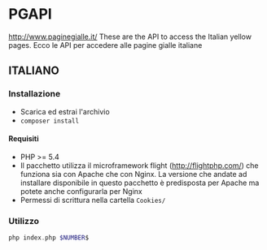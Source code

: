# PGAPI
http://www.paginegialle.it/
These are the API to access the Italian yellow pages. 
Ecco le API per accedere alle pagine gialle italiane

## ITALIANO

### Installazione

 - Scarica ed estrai l'archivio
 - `composer install`
 
#### Requisiti

 - PHP >= 5.4
 - Il pacchetto utilizza il microframework flight (http://flightphp.com/) che funziona sia con Apache che con Nginx. La versione che andate ad installare disponibile in questo pacchetto è predisposta per Apache ma potete anche configurarla per Nginx
 - Permessi di scrittura nella cartella `Cookies/`

### Utilizzo

```php
php index.php $NUMBER$
```


